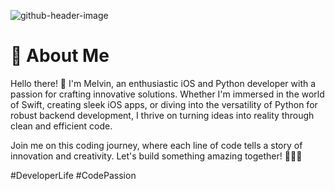 ![github-header-image](https://github.com/melvinmc720/Melvinmc720/assets/77463338/22f35da1-ca19-496d-b33b-09f0f38cc693)

# 👋 About Me

Hello there! 👋 I'm Melvin, an enthusiastic iOS and Python developer with a passion for crafting innovative solutions. Whether I'm immersed in the world of Swift, creating sleek iOS apps, or diving into the versatility of Python for robust backend development, I thrive on turning ideas into reality through clean and efficient code.

Join me on this coding journey, where each line of code tells a story of innovation and creativity. Let's build something amazing together! 🚀📱🐍

\#DeveloperLife #CodePassion
